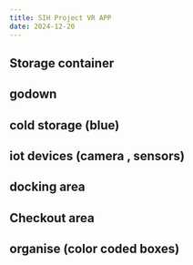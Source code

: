 ```yaml
---
title: SIH Project VR APP
date: 2024-12-20
---
```




## Storage container




## godown

## cold storage (blue)

## iot devices (camera , sensors)

## docking area 

## Checkout area

## organise (color coded boxes) 

